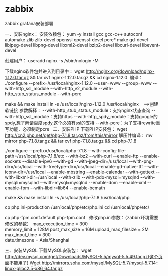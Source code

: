 # zabbix
zabbix grafana安装部署


一、安装nginx：
安装依赖包：
yum -y install gcc gcc-c++ autoconf automake zlib zlib-devel openssl openssl-devel pcre* make gd-devel libjpeg-devel libpng-devel libxml2-devel bzip2-devel libcurl-devel libevent-devel

创建用户：
useradd nginx -s /sbin/nologin -M

下载nginx软件包并进入到目录中：
wget http://nginx.org/download/nginx-1.12.0.tar.gz && tar xvf nginx-1.12.0.tar.gz && cd nginx-1.12.0
 编译：
./configure --prefix=/usr/local/nginx-1.12.0 --user=www --group=www --with-http_ssl_module --with-http_v2_module --with-http_stub_status_module --with-pcre

make && make install
ln -s /usr/local/nginx-1.12.0 /usr/local/nginx    ==>创建软链接
参数解释：
--with-http_stub_status_module：支持nginx状态查询 --with-http_ssl_module：支持https --with-http_spdy_module：支持google的spdy,想了解请百度spdy,这个必须有ssl的支持 --with-pcre：为了支持rewrite重写功能，必须制定pcre
 
二、安装PHP
下载PHP安装包：
wget http://cn2.php.net/get/php-7.1.8.tar.gz/from/this/mirror
解压并编译：
mv mirror php-7.1.8.tar.gz && tar xvf php-7.1.8.tar.gz && cd php-7.1.8

./configure --prefix=/usr/local/php-7.1.8 --with-config-file-path=/usr/local/php-7.1.8/etc --with-bz2 --with-curl --enable-ftp --enable-sockets --disable-ipv6 --with-gd --with-jpeg-dir=/usr/local --with-png-dir=/usr/local --with-freetype-dir=/usr/local --enable-gd-native-ttf --with-iconv-dir=/usr/local --enable-mbstring --enable-calendar --with-gettext --with-libxml-dir=/usr/local --with-zlib --with-pdo-mysql=mysqlnd --with-mysqli=mysqlnd --with-mysql=mysqlnd --enable-dom --enable-xml --enable-fpm --with-libdir=lib64 --enable-bcmath

make && make install
ln -s /usr/local/php-7.1.8 /usr/local/php

cp php.ini-production /usr/local/php/etc/php.ini
cd /usr/local/php/etc/

cp php-fpm.conf.default php-fpm.conf
 
修改php.ini参数：（zabbix环境需要修改的参数）
max_execution_time = 300  
memory_limit = 128M
post_max_size = 16M
upload_max_filesize = 2M
max_input_time = 300  
date.timezone = Asia/Shanghai


三、安装MySQL
下载MySQL安装包：
wget http://dev.mysql.com/get/Downloads/MySQL-5.5/mysql-5.5.49.tar.gz(这个页面不能用了)
Wget http://mirrors.sohu.com/mysql/MySQL-5.7/mysql-5.7.14-linux-glibc2.5-x86_64.tar.gz
